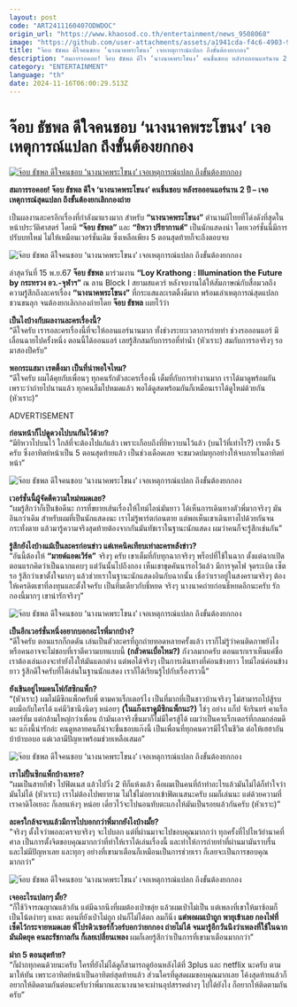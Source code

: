 ```yaml
---
layout: post
code: "ART2411160407ODWDOC"
origin_url: "https://www.khaosod.co.th/entertainment/news_9508068"
image: "https://github.com/user-attachments/assets/a1941cda-f4c6-4903-9843-51a538ce2aa8"
title: "จ๊อบ ธัชพล ดีใจคนชอบ ‘นางนาคพระโขนง’ เจอเหตุการณ์แปลก ถึงขั้นต้องยกกอง"
description: "สมการรอคอย! จ๊อบ ธัชพล ดีใจ ‘นางนาคพระโขนง’ คนชื่นชอบ หลังรอออนแอร์นาน 2 ปี - เจอเหตุการณ์สุดแปลก ถึงขั้นต้องยกเลิกกองถ่าย"
category: "ENTERTAINMENT"
language: "th"
date: 2024-11-16T06:00:29.513Z
---
```


# จ๊อบ ธัชพล ดีใจคนชอบ ‘นางนาคพระโขนง’ เจอเหตุการณ์แปลก ถึงขั้นต้องยกกอง

[![จ๊อบ ธัชพล ดีใจคนชอบ ‘นางนาคพระโขนง’ เจอเหตุการณ์แปลก ถึงขั้นต้องยกกอง](https://www.khaosod.co.th/wpapp/uploads/2024/11/job_161167-1.jpg "จ๊อบ ธัชพล ดีใจคนชอบ ‘นางนาคพระโขนง’ เจอเหตุการณ์แปลก ถึงขั้นต้องยกกอง")](https://www.khaosod.co.th/wpapp/uploads/2024/11/job_161167-1.jpg)

**สมการรอคอย! จ๊อบ ธัชพล ดีใจ ‘นางนาคพระโขนง’ คนชื่นชอบ หลังรอออนแอร์นาน 2 ปี – เจอเหตุการณ์สุดแปลก ถึงขั้นต้องยกเลิกกองถ่าย**

เป็นผลงานละครอีกเรื่องที่กำลังมาแรงมาก สำหรับ **“นางนาคพระโขนง”** ตำนานผีไทยที่โด่งดังที่สุดในหน้าประวัติศาสตร์ โดยมี **“จ๊อบ ธัชพล”** และ **“ยิหวา ปรียากานต์”** เป็นนักแสดงนำ โดยเวอร์ชั่นนี้มีการปรับบทใหม่ ไม่ให้เหมือนเวอร์ชั่นเดิม ซึ่งเหลือเพียง 5 ตอนสุดท้ายก็จะถึงตอบจบ

![จ๊อบ ธัชพล ดีใจคนชอบ ‘นางนาคพระโขนง’ เจอเหตุการณ์แปลก ถึงขั้นต้องยกกอง](https://www.khaosod.co.th/wpapp/uploads/2024/11/job_161167-4.jpg)

ล่าสุดวันที่ 15 พ.ย.67 **จ๊อบ ธัชพล** มาร่วมงาน **“Loy Krathong : Illumination the Future by กระทรวง อว.-จุฬาฯ”** ณ ลาน Block I สยามสแควร์ หลังจบงานได้ให้สัมภาษณ์กับสื่อมวลถึงความรู้สึกถึงละครเรื่อง **“นางนาคพระโขนง”** ที่กระแสและเรตติ้งดีมาก พร้อมเล่าเหตุการณ์สุดแปลกชวนขนลุก จนต้องยกเลิกกองถ่ายโดย **จ๊อบ ธัชพล** เผยไว้ว่า

**เป็นไงบ้างกับผลงานละครเรื่องนี้?**  
“ดีใจครับ เรารอละครเรื่องนี้ที่จะให้ออนแอร์นานมาก ทั้งช่วงระยะเวลาการถ่ายทำ ช่วงรอออนแอร์ มีเลื่อนฉายไปครั้งหนึ่ง ตอนนี้ได้ออนแอร์ เลยรู้สึกสมกับการรอที่ท่าน้ำ (หัวเราะ) สมกับการรอจริงๆ รอมาสองปีครับ”

**พอกระแสมา เรตติ้งมา เป็นที่น่าพอใจไหม?**  
“ดีใจครับ ผมได้คุยกับเพื่อนๆ ทุกคนรักตัวละครเรื่องนี้ เต็มที่กับการทำงานมาก เราได้มาดูพร้อมกันเพราะว่าถ่ายไปนานแล้ว ทุกคนลืมไปหมดแล้ว พอได้ดูสดพร้อมกันก็เหมือนเราได้ดูใหม่ด้วยกัน (หัวเราะ)”

ADVERTISEMENT

**ก่อนหน้าก็ไปดูดวงไปบนกันไว้ด้วย?**  
“มียิหวาไปบนไว้ ใกล้ที่จะต้องไปแก้แล้ว เพราะเกือบถึงที่ยิหวาบนไว้แล้ว (บนไว้ที่เท่าไร?) เรทติ้ง 5 ครับ ซึ่งอาทิตย์หน้าเป็น 5 ตอนสุดท้ายแล้ว เป็นช่วงเดือดเลย จะขมวดปมทุกอย่างให้จบภายในอาทิตย์หน้า”

![จ๊อบ ธัชพล ดีใจคนชอบ ‘นางนาคพระโขนง’ เจอเหตุการณ์แปลก ถึงขั้นต้องยกกอง](https://www.khaosod.co.th/wpapp/uploads/2024/11/job_161167-6.jpg)

**เวอร์ชั่นนี้ผู้จัดตีความใหม่หมดเลย?**  
“ผมรู้สึกว่าก็เป็นข้อดีนะ การที่ขยายเส้นเรื่องให้ไทม์ไลน์มันยาว ได้เห็นการเดินทางตัวพี่มากจริงๆ มันอินกว่าเดิม สำหรับผมที่เป็นนักแสดงนะ เราไม่รู้พาร์ตก่อนตาย แต่พอเห็นเขาเดินทางไปด้วยกันจนกระทั่งตาย แล้วมารู้ความจริงสุดท้ายต้องจากกันมันทัชเราในฐานะนักแสดง ผมว่าคนก็จะรู้สึกเช่นกัน”

**รู้สึกยังไงบ้างแม้เป็นละครก่อนข่าว แต่เทคนิคเทียบเท่าละครหลังข่าว?**  
“อันนี้ต้องให้ **“มายด์แอดเวิร์ค”** จริงๆ ครับ เขาเต็มที่กับทุกฉากจริงๆ พร็อปที่ใช้ในฉาก ตั้งแต่ฉากเปิดตอนแรกคิดว่าเป็นฉากแคบๆ แต่วันนั้นไปถึงกอง เห็นเขาขุดคันนารอไว้แล้ว มีการจุดไฟ จุดระเบิด เซ็ตรอ รู้สึกว่าเขาตั้งใจมากๆ แล้วช่วยเราในฐานะนักแสดงอินกับฉากนั้น เชื่อว่าเราอยู่ในสงครามจริงๆ ต้องให้เครดิตเขาที่ลงทุนและตั้งใจครับ เป็นทีมเดียวกับธี่หยด จริงๆ นางนาคถ่ายก่อนธี่หยดอีกนะครับ รักกองนี้มากๆ เขาน่ารักจริงๆ”

![จ๊อบ ธัชพล ดีใจคนชอบ ‘นางนาคพระโขนง’ เจอเหตุการณ์แปลก ถึงขั้นต้องยกกอง](https://www.khaosod.co.th/wpapp/uploads/2024/11/job_161167-8.jpg)

**เป็นอีกเวอร์ชั่นหนึ่งอยากบอกอะไรพี่มากบ้าง?**  
“ดีใจครับ ตอนแรกก็กดดัน เล่นเป็นตัวละครที่ถูกถ่ายทอดหลายครั้งแล้ว เราก็ไม่รู้ว่าคนติดภาพยังไง หรือคนอาจจะไม่ชอบที่เราตีความบทแบบนี้ **(กลัวคนเบื่อไหม?)** กังวลมากครับ ตอนแรกเราเห็นแค่ชื่อ เราต้องเล่นเองจะทำยังไงให้มันแตกต่าง แต่พอได้จริงๆ เป็นการเดินทางที่ค่อนข้างยาว ไทม์ไลน์ค่อนข้างยาว รู้สึกดีใจครับที่ได้เล่นในฐานนักแสดง เราก็ได้เรียนรู้ไปกับเรื่องราวนี้”

**ยังเขินอยู่ไหมคนโฟกัสซิกแพ็ก?**  
“(หัวเราะ) ผมไม่มีซิกแพ็กครับพี่ ตามคาแร็กเตอร์ไง เป็นที่มากที่เป็นชาวบ้านจริงๆ ไม่สามารถไปสู้รบตบมือกับใครได้ แค่มีวิชานึงนิดๆ หน่อยๆ **(ในแก๊งเราดูมีซิกแพ็กนะ?)** ใช่ๆ อย่าง แก็ป จักรินทร์ คาแร็กเตอร์ทึ่ม แต่กล้ามใหญ่กว่าเพื่อน ถ้ามันเอาจริงขึ้นมาก็ไม่มีใครสู้ได้ ผมว่าเป็นคาแร็กเตอร์ที่กลมกล่อมดีนะ แก๊งนี้น่ารักอ่ะ คนดูหลายคนก็น่าจะชื่นชอบแก๊งนี้ เป็นเพื่อนที่ทุกคนควรมีไว้ในชีวิต ต่อให้เฮฮากัน บ้าบ้าบอบอ แต่เวลามีปัญหาพร้อมช่วยเหลือเสมอ”

![จ๊อบ ธัชพล ดีใจคนชอบ ‘นางนาคพระโขนง’ เจอเหตุการณ์แปลก ถึงขั้นต้องยกกอง](https://www.khaosod.co.th/wpapp/uploads/2024/11/job_161167-7.jpg)

**เราไม่ปั้นซิกแพ็กบ้างเหรอ?**  
“ผมเป็นสายกีฬา ไปฟิตเนส แล้วไปวิ่ง 2 ทีก็แห้งแล้ว คือผมเป็นคนที่ถ้าทำอะไรแล้วมันไม่ได้ก็ทำใจว่ามันไม่ได้ (หัวเราะ)​ เราไม่ต้องไปพยายาม ไม่ใช่ไม่อยากเข้าฟิตเนสนะครับ ผมก็เล่นนะ แต่ด้วยความที่เราคาดิโอเยอะ ก็เลยแห้งๆ หน่อย เดี๋ยวไว้จะไปนอนทับตะแกงให้มันเป็นรอยแล้วกันครับ (หัวเราะ)”

**ละครใกล้จะจบแล้วมีการไปบอกกว่าพี่มากยังไงบ้างมั้ย?**  
“จริงๆ ตั้งใจว่าพอละครจบจริงๆ จะไปบอก แต่ที่ผ่านมาจะไปขอบคุณมากกว่า ทุกครั้งที่ไปไหว้ย่านาคที่ศาล เป็นการตั้งจิตขอบคุณมากกว่าที่ทำให้เราได้เล่นเรื่องนี้ และทำให้การถ่ายทำที่ผ่านมามันราบรื่น และไม่มีปัญหาเลย และทุกๆ อย่างที่เขามาเตือนก็เหมือนเป็นการช่วยเรา ก็เลยจะเป็นการขอบคุณมากกว่า”

![จ๊อบ ธัชพล ดีใจคนชอบ ‘นางนาคพระโขนง’ เจอเหตุการณ์แปลก ถึงขั้นต้องยกกอง](https://www.khaosod.co.th/wpapp/uploads/2024/11/job_161167-5.jpg)

**เจออะไรแปลกๆ มั้ย?**  
“ก็ใช้วิจารณญาณแล้วกัน แต่มีฉากนึงที่ผมต้องเป่าขลุ่ย แล้วผมเป่าไม่เป็น แต่เพลงที่เขาให้มาซ้อมก็เป็นโน้ตง่ายๆ แหละ ตอนที่ยังเป่าไม่ถูก ฝนก็ไม่ได้ตก ลมก็นิ่ง **แต่พอผมเป่าถูก พายุเข้าเลย กองไฟที่เซ็ตไว้กระจายหมดเลย พี่โปรดิวเซอร์ก็วอร์บอกว่ายกกอง ถ่ายไม่ได้ จนมารู้อีกวันนึงว่าเพลงที่ใช้ในฉากมันผิดยุค คนละรัชกาลกัน ก็เลยเปลี่ยนเพลง** ผมก็เลยรู้สึกว่าเป็นการที่เขามาเตือนมากกว่า”

**ฝาก 5 ตอนสุดท้าย?**  
“ก็ฝากทุกคนด้วยนะครับ ใครที่ยังไม่ได้ดูก็สามารถดูย้อนหลังได้ที่ 3plus และ netflix นะครับ ตามมาให้ทัน เพราะอาทิตย์หน้าเป็นอาทิตย์สุดท้ายแล้ว ส่วนใครที่ดูสดผมขอบคุณมากเลย โค้งสุดท้ายแล้วก็อยากให้ติดตามกันต่อนะครับว่าพี่มากและนางนาคจะผ่านอุปสรรคต่างๆ ไปได้ยังไง ก็อยากให้ติดตามกันครับ”